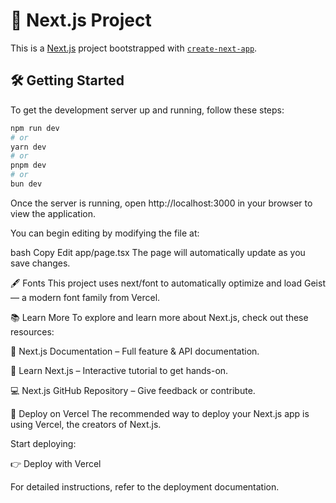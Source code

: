 # 🚀 Next.js Project

This is a [Next.js](https://nextjs.org) project bootstrapped with [`create-next-app`](https://nextjs.org/docs/app/api-reference/cli/create-next-app).

## 🛠️ Getting Started

To get the development server up and running, follow these steps:

```bash
npm run dev
# or
yarn dev
# or
pnpm dev
# or
bun dev
```

Once the server is running, open http://localhost:3000 in your browser to view the application.

You can begin editing by modifying the file at:

bash
Copy
Edit
app/page.tsx
The page will automatically update as you save changes.

🖋️ Fonts
This project uses next/font to automatically optimize and load Geist — a modern font family from Vercel.

📚 Learn More
To explore and learn more about Next.js, check out these resources:

📘 Next.js Documentation – Full feature & API documentation.

🧠 Learn Next.js – Interactive tutorial to get hands-on.

💻 Next.js GitHub Repository – Give feedback or contribute.

🚀 Deploy on Vercel
The recommended way to deploy your Next.js app is using Vercel, the creators of Next.js.

Start deploying:

👉 Deploy with Vercel

For detailed instructions, refer to the deployment documentation.
